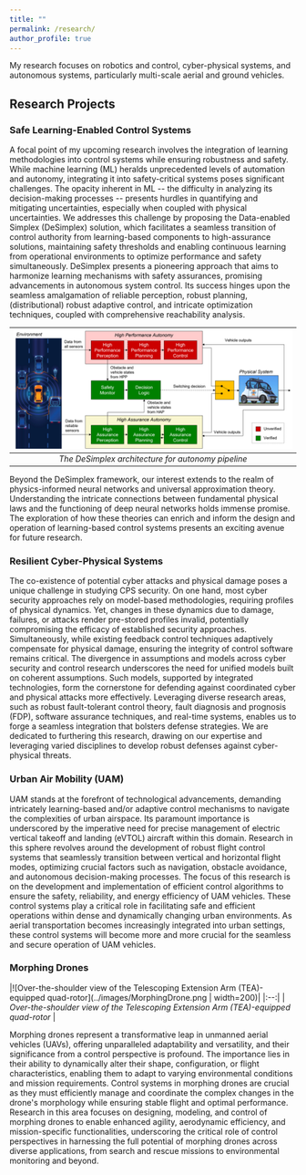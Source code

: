 ```yaml
---
title: ""
permalink: /research/
author_profile: true
---
```


My research focuses on robotics and control, cyber-physical systems, and autonomous systems, particularly multi-scale aerial and ground vehicles.

## Research Projects

### Safe Learning-Enabled Control Systems 
A focal point of my upcoming research involves the integration of learning methodologies into control systems while ensuring robustness and safety. While machine learning (ML) heralds unprecedented levels of automation and autonomy, integrating it into safety-critical systems poses significant challenges. The opacity inherent in ML -- the difficulty in analyzing its decision-making processes -- presents hurdles in quantifying and mitigating uncertainties, especially when coupled with physical uncertainties. We addresses this challenge by proposing the Data-enabled Simplex (DeSimplex) solution, which facilitates a seamless transition of control authority from learning-based components to high-assurance solutions, maintaining safety thresholds and enabling continuous learning from operational environments to optimize performance and safety simultaneously. DeSimplex presents a pioneering approach that aims to harmonize learning mechanisms with safety assurances, promising advancements in autonomous system control. Its success hinges upon the seamless amalgamation of reliable perception, robust planning, (distributional) robust adaptive control, and intricate optimization techniques, coupled with comprehensive reachability analysis. 

|![The DeSimplex architecture for autonomy pipeline](../images/framework.png)|
|:--:| 
| *The DeSimplex architecture for autonomy pipeline* |

Beyond the DeSimplex framework, our interest extends to the realm of physics-informed neural networks and universal approximation theory. Understanding the intricate connections between fundamental physical laws and the functioning of deep neural networks holds immense promise. The exploration of how these theories can enrich and inform the design and operation of learning-based control systems presents an exciting avenue for future research.

### Resilient Cyber-Physical Systems
The co-existence of potential cyber attacks and physical damage poses a unique challenge in studying CPS security. On one hand, most cyber security approaches rely on model-based methodologies, requiring profiles of physical dynamics. Yet, changes in these dynamics due to damage, failures, or attacks render pre-stored profiles invalid, potentially compromising the efficacy of established security approaches. Simultaneously, while existing feedback control techniques adaptively compensate for physical damage, ensuring the integrity of control software remains critical.
The divergence in assumptions and models across cyber security and control research underscores the need for unified models built on coherent assumptions. Such models, supported by integrated technologies, form the cornerstone for defending against coordinated cyber and physical attacks more effectively. Leveraging diverse research areas, such as robust fault-tolerant control theory, fault diagnosis and prognosis (FDP), software assurance techniques, and real-time systems, enables us to forge a seamless integration that bolsters defense strategies. We are dedicated to furthering this research, drawing on our expertise and leveraging varied disciplines to develop robust defenses against cyber-physical threats.

### Urban Air Mobility (UAM)
UAM stands at the forefront of technological advancements, demanding intricately learning-based and/or adaptive control mechanisms to navigate the complexities of urban airspace. Its paramount importance is underscored by the imperative need for precise management of electric vertical takeoff and landing (eVTOL) aircraft within this domain. Research in this sphere revolves around the development of robust flight control systems that seamlessly transition between vertical and horizontal flight modes, optimizing crucial factors such as navigation, obstacle avoidance, and autonomous decision-making processes. The focus of this research is on the development and implementation of efficient control algorithms to ensure the safety, reliability, and energy efficiency of UAM vehicles. These control systems play a critical role in facilitating safe and efficient operations within dense and dynamically changing urban environments. As aerial transportation becomes increasingly integrated into urban settings, these control systems will become more and more crucial for the seamless and secure operation of UAM vehicles.

### Morphing Drones

|![Over-the-shoulder view of the Telescoping Extension Arm  (TEA)-equipped quad-rotor](../images/MorphingDrone.png | width=200)|
|:--:| 
| *Over-the-shoulder view of the Telescoping Extension Arm  (TEA)-equipped quad-rotor* |

Morphing drones represent a transformative leap in unmanned aerial vehicles (UAVs), offering unparalleled adaptability and versatility, and their significance from a control perspective is profound. The importance lies in their ability to dynamically alter their shape, configuration, or flight characteristics, enabling them to adapt to varying environmental conditions and mission requirements. Control systems in morphing drones are crucial as they must efficiently manage and coordinate the complex changes in the drone's morphology while ensuring stable flight and optimal performance. Research in this area focuses on designing, modeling, and control of morphing drones to enable enhanced agility, aerodynamic efficiency, and mission-specific functionalities, underscoring the critical role of control perspectives in harnessing the full potential of morphing drones across diverse applications, from search and rescue missions to environmental monitoring and beyond.
